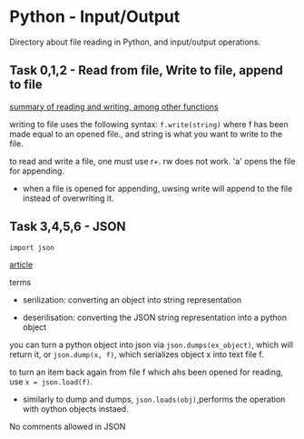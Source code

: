 
# Python - Input/Output

Directory about file reading in Python, and input/output operations.

## Task 0,1,2 - Read from file, Write to file, append to file

[summary of reading and writing, among other functions](https://docs.python.org/3/tutorial/inputoutput.html#reading-and-writing-files)

writing to file uses the following syntax: `f.write(string)` where f has been made equal to an opened file., and string is what you want to write to the file.

to read and write a file, one must use r+. rw does not work. 'a' opens the file for appending.

- when a file is opened for appending, uwsing write will append to the file instead of overwriting it.

## Task 3,4,5,6 - JSON

`import json`

[article](https://docs.python.org/3/tutorial/inputoutput.html#saving-structured-data-with-json)

terms

* serilization: converting an object into string representation

* deserilisation: converting the JSON string representation into a python object

you can turn a python object into json via `json.dumps(ex_object)`, which will return it, or `json.dump(x, f)`, which serializes object x into text file f.

to turn an item back again from file f which ahs been opened for reading, use `x = json.load(f)`.

- similarly to dump and dumps, `json.loads(obj)`,performs the operation with oython objects instaed.

No comments allowed in JSON
